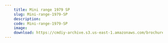 ```yaml
---
    title: Mini range 1979 SP
    slug: Mini-range-1979-SP
    description:
    code: Mini-range-1979-SP
    image:
    download: https://cmdiy-archive.s3.us-east-1.amazonaws.com/brochures/documents/Mini+range+1979+SP.pdf
---
```

<!-- Content of the page -->

##
        